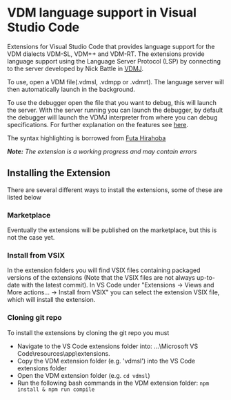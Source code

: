# VDM language support in Visual Studio Code
Extensions for Visual Studio Code that provides language support for the VDM dialects VDM-SL, VDM++ and VDM-RT.
The extensions provide language support using the Language Server Protocol (LSP) by connecting to the server developed by Nick Battle in [VDMJ](https://github.com/nickbattle/vdmj).

To use, open a VDM file(.vdmsl, .vdmpp or .vdmrt). The language server will then automatically launch in the background.

To use the debugger open the file that you want to debug, this will launch the server. With the server running you can launch the debugger, by default the debugger will launch the VDMJ interpreter from where you can debug specifications. 
For further explanation on the features see [here](https://github.com/nickbattle/vdmj/tree/master/LSP).

The syntax highlighting is borrowed from [Futa Hirahoba](https://github.com/korosuke613/vdmpp-vscode-extension)

***Note:** The extension is a working progress and may contain errors*

## Installing the Extension
There are several different ways to install the extensions, some of these are listed below

### Marketplace
Eventually the extensions will be published on the marketplace, but this is not the case yet.

### Install from VSIX
In the extension folders you will find VSIX files containing packaged versions of the extensions (Note that the VSIX files are not always up-to-date with the latest commit).
In VS Code under "Extensions -> Views and More actions... -> Install from VSIX" you can select the extension VSIX file, which will install the extension.

### Cloning git repo
To install the extensions by cloning the git repo you must 

* Navigate to the VS Code extensions folder into: ...\Microsoft VS Code\resources\app\extensions.
* Copy the VDM extension folder (e.g. 'vdmsl') into the VS Code extensions folder 
* Open the VDM extension folder (e.g. ```cd vdmsl```)
* Run the following bash commands in the VDM extension folder: ```npm install & npm run compile```



